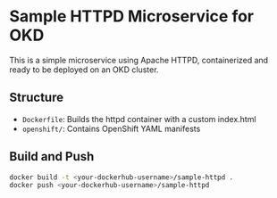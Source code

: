 # Sample HTTPD Microservice for OKD

This is a simple microservice using Apache HTTPD, containerized and ready to be deployed on an OKD cluster.

## Structure

- `Dockerfile`: Builds the httpd container with a custom index.html
- `openshift/`: Contains OpenShift YAML manifests

## Build and Push

```bash
docker build -t <your-dockerhub-username>/sample-httpd .
docker push <your-dockerhub-username>/sample-httpd
